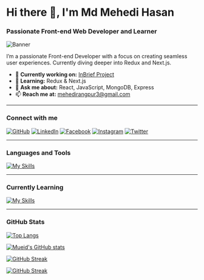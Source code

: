 # Hi there 👋, I'm Md Mehedi Hasan
### Passionate Front-end Web Developer and Learner

![Banner](https://media.licdn.com/dms/image/v2/D4E16AQGrMUa8iKZ61A/profile-displaybackgroundimage-shrink_350_1400/profile-displaybackgroundimage-shrink_350_1400/0/1719352644190?e=1733961600&v=beta&t=IbNNLX6JJWK8jDQQ2F4txgJ8byX2lbhRK1n_8SL67Ls)

I’m a passionate Front-end Developer with a focus on creating seamless user experiences. Currently diving deeper into Redux and Next.js.

- 🔭 **Currently working on:** [InBrief Project](https://inbrief-3d9ce.web.app/)
- 🌱 **Learning:** Redux & Next.js
- 💬 **Ask me about:** React, JavaScript, MongoDB, Express
- 📫 **Reach me at:** mehedirangpur3@gmail.com

---

### Connect with me

[![GitHub](https://img.shields.io/badge/GitHub-%2312100E.svg?style=for-the-badge&logo=github&logoColor=white)](https://github.com/MUEID11)
[![LinkedIn](https://img.shields.io/badge/LinkedIn-%230077B5.svg?style=for-the-badge&logo=linkedin&logoColor=white)](https://www.linkedin.com/in/mehedirangpur)
[![Facebook](https://img.shields.io/badge/Facebook-%231877F2.svg?style=for-the-badge&logo=facebook&logoColor=white)](https://www.facebook.com/mueid11)
[![Instagram](https://img.shields.io/badge/Instagram-%23E4405F.svg?style=for-the-badge&logo=instagram&logoColor=white)](https://www.instagram.com/mueid11)
[![Twitter](https://img.shields.io/badge/Twitter-%231DA1F2.svg?style=for-the-badge&logo=twitter&logoColor=white)](https://twitter.com/@mehedirangpur)

---

### Languages and Tools

[![My Skills](https://skillicons.dev/icons?i=js,mongodb,expressjs,react,nodejs,html,css,tailwind,bootstrap)](https://mueid-portfolio.vercel.app)

---

### Currently Learning

[![My Skills](https://skillicons.dev/icons?i=ts,nextjs,redux)](https://mueid-portfolio.vercel.app)

---

### GitHub Stats

[![Top Langs](https://github-readme-stats.vercel.app/api/top-langs/?username=MUEID11&show_icons=true&theme=transparent)](https://github.com/anuraghazra/github-readme-stats)

[![Mueid's GitHub stats](https://github-readme-stats.vercel.app/api?username=MUEID11&show_icons=true&theme=transparent)](https://github.com/anuraghazra/github-readme-stats)

[![GitHub Streak](https://github-readme-streak-stats.herokuapp.com?user=MUEID11&theme=radical)](https://git.io/streak-stats)

<a href="https://git.io/streak-stats"><img src="https://github-readme-streak-stats.herokuapp.com?user=MUEID11&theme=radical" alt="GitHub Streak" /></a>


